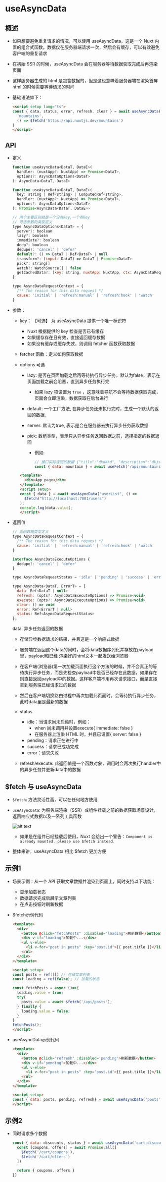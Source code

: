 # useAsyncData

## 概述

+ 如果想要避免重复请求的情况，可以使用 useAsyncData，这是一个 Nuxt 内置的组合式函数，数据仅在服务器端请求一次，然后会有缓存，可以有效避免客户端的重复请求

+ 在初始 SSR 的时候，useAsyncData 会在服务器等待数据获取完成后再渲染页面
+ 这样服务器生成的 html 是包含数据的，但是这也意味着服务器端在渲染首屏 html 的时候需要等待请求的时间

+ 基础语法如下：

  ```html
  <script setup lang="ts">
  const { data, status, error, refresh, clear } = await useAsyncData(
    'mountains',
    () => $fetch('https://api.nuxtjs.dev/mountains')
  )
  </script>
  ```

## API

+ 定义

  ```js
  function useAsyncData<DataT, DataE>(
    handler: (nuxtApp?: NuxtApp) => Promise<DataT>,
    options?: AsyncDataOptions<DataT>
  ): AsyncData<DataT, DataE>

  function useAsyncData<DataT, DataE>(
    key: string | Ref<string> | ComputedRef<string>,
    handler: (nuxtApp?: NuxtApp) => Promise<DataT>,
    options?: AsyncDataOptions<DataT>
  ): Promise<AsyncData<DataT, DataE>>
  ```

  ```js
  // 两个主要区别就是一个没有key,一个有key
  // 可选参数的类型定义
  type AsyncDataOptions<DataT> = {
    server?: boolean
    lazy?: boolean
    immediate?: boolean
    deep?: boolean
    dedupe?: 'cancel' | 'defer'
    default?: () => DataT | Ref<DataT> | null
    transform?: (input: DataT) => DataT | Promise<DataT>
    pick?: string[]
    watch?: WatchSource[] | false
    getCachedData?: (key: string, nuxtApp: NuxtApp, ctx: AsyncDataRequestContext) => DataT | undefined
  }

  type AsyncDataRequestContext = {
    /** The reason for this data request */
    cause: 'initial' | 'refresh:manual' | 'refresh:hook' | 'watch'
  }
  ```

+ 参数：

  + key： 【可选】 为 useAsyncData 提供一个唯一标识符

    + Nuxt 根据提供的 key 检查是否已有缓存
    + 如果缓存存在且有效，直接返回缓存数据
    + 如果没有缓存或缓存失效，则调用 fetcher 函数获取数据

  + fetcher 函数：定义如何获取数据

  + options 可选

    + lazy: 是否在页面加载之后再等待执行异步任务，默认为false，表示在页面加载之前会阻塞，直到异步任务执行完

      + 如果 lazy 项设置为 `true` ，这意味着导航不会等待数据获取完成，页面会立即渲染，数据获取在后台进行

    + default: 一个工厂方法, 在异步任务还未执行完时，生成一个默认的返回的数据,
    + server: 默认为true, 表示是会在服务器去执行异步任务获取数据
    + pick: 数组类型，表示只从异步任务返回数据之前，选择指定的数据返回

      + 例如:

        ```js
        // 接口实际返回的数据 {"title":"dkdkkd", "description":"dkjskdjs", "other":"dksjdksj"}
        const { data: mountain } = await useFetch('/api/mountains/everest', { pick: ['title', 'description'] })
        ```

    ```html
    <template>
      <div>App page</div>
    </template>
    <script setup>
    const { data } = await useAsyncData("userList", () =>
      $fetch("http://localhost:7001/users")
    );
    console.log(data.value);
    </script>
    ```

+ 返回值

  ```js
  // 返回数据类型定义
  type AsyncDataRequestContext = {
    /** The reason for this data request */
    cause: 'initial' | 'refresh:manual' | 'refresh:hook' | 'watch'
  }

  interface AsyncDataExecuteOptions {
    dedupe?: 'cancel' | 'defer'
  }

  type AsyncDataRequestStatus = 'idle' | 'pending' | 'success' | 'error'

  type AsyncData<DataT, ErrorT> = {
    data: Ref<DataT | null>
    refresh: (opts?: AsyncDataExecuteOptions) => Promise<void>
    execute: (opts?: AsyncDataExecuteOptions) => Promise<void>
    clear: () => void
    error: Ref<ErrorT | null>
    status: Ref<AsyncDataRequestStatus>
  };
  ```

  data: 异步任务返回的数据

    + 存储异步数据请求的结果，并且这是一个响应式数据

    + 服务端在返回这个data的同时，会将data数据序列化并存放在payload里，payload和已经 渲染好的html文本一起发送给浏览器
    + 在客户端(浏览器)第一次加载页面执行这个方法的时候，并不会真正的等待执行异步任务，而是先检查payload中是否已经存在此数据，如果存在则直接返回payload中的数据。这样客户端不用再次请求接口，而是直接拿到服务端已经请求过的数据
    + 然后在客户端切换路由过程中再次加载此页面时，会等待执行异步任务，此时data里是最新的数据

  + status

    + idle：当请求尚未启动时，例如：
      + when 尚未调用并设置execute{ immediate: false }
      + 在服务器上渲染 HTML 时，并且已设置{ server: false }
    + pending：请求正在进行中
    + success：请求已成功完成
    + error：请求失败

  + refresh/execute: 此返回值是一个函数对象，调用时会两次执行handler中的异步任务并更新data中的数据

## $fetch 与 useAsyncData

+ `$fetch`: 方法灵活性高，可以在任何地方使用
+ `useAsyncData`: 为服务端渲染（SSR）或组件挂载之前的数据获取场景设计，返回响应式数据以及一系列工具函数

  ![alt text](images/$fetch与useAsyncData.png)

  + 如果是在组件已经挂载后使用，Nuxt 会给出一个警告：`Component is already mounted, please use $fetch instead.`

+ 整体来讲，useAsyncData 相比 $fetch 更加方便

## 示例1

+ 场景示例：从一个 API 获取文章数据并渲染到页面上，同时支持以下功能：

  + 显示加载状态
  + 数据请求完成后展示文章列表
  + 在点击按钮时刷新数据

+ $fetch示例代码

  ```html
  <template>
    <div>
      <button @click="fetchPosts" :disabled="loading">刷新数据</button>
      <div v-if="loading">加载中...</div>
      <ul v-else>
        <li v-for="post in posts" :key="post.id">{{ post.title }}</li>
      </ul>
    </div>
  </template>

  <script setup>
  const posts = ref([]) // 存储文章列表
  const loading = ref(false); // 加载的状态

  const fetchPosts = async ()=>{
    loading.value = true;
    try{
      posts.value = await $fetch('/api/posts');
    } finally {
      loading.value = false;
    }
  }
  fetchPosts();
  </script>
  ```

+ useAsyncData示例代码

  ```html
  <template>
    <div>
      <button @click="refresh" :disabled='pending'>刷新数据</button>
      <div v-if="pending">加载中...</div>
      <ul v-else>
        <li v-for="post in posts" :key="post.id">{{ post.title }}</li>
      </ul>
    </div>
  </template>

  <script setup>
  const { data: posts, pending, refresh} = await useAsyncData('posts', ()=>$fetch('/api/posts'));
  </script>
  ```

## 示例2

+ 同时请求多个数据

  ```js
  const { data: discounts, status } = await useAsyncData('cart-discount', async () => {
    const [coupons, offers] = await Promise.all([
      $fetch('/cart/coupons'),
      $fetch('/cart/offers')
    ])

    return { coupons, offers }
  })
  ```

